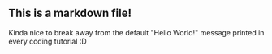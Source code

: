 ## This is a markdown file!

Kinda nice to break away from the default "Hello World!" message
printed in every coding tutorial :D